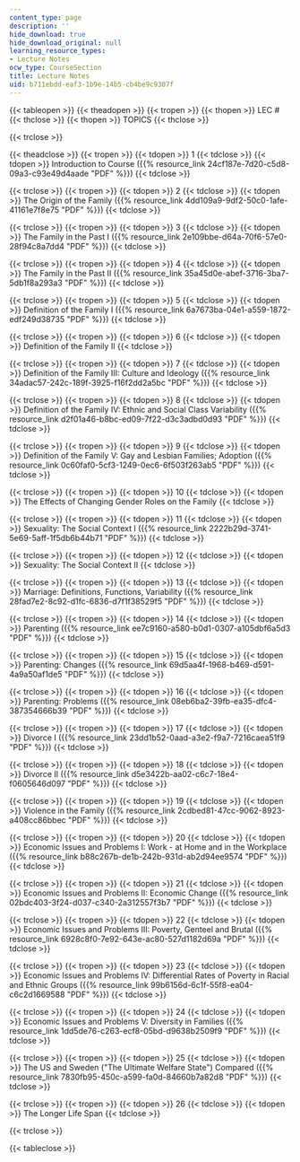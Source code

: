 ```yaml
---
content_type: page
description: ''
hide_download: true
hide_download_original: null
learning_resource_types:
- Lecture Notes
ocw_type: CourseSection
title: Lecture Notes
uid: b711ebdd-eaf3-1b9e-14b5-cb4be9c9307f
---
```


{{< tableopen >}}
{{< theadopen >}}
{{< tropen >}}
{{< thopen >}}
LEC #
{{< thclose >}}
{{< thopen >}}
TOPICS
{{< thclose >}}

{{< trclose >}}

{{< theadclose >}}
{{< tropen >}}
{{< tdopen >}}
1
{{< tdclose >}}
{{< tdopen >}}
Introduction to Course ({{% resource_link 24cf187e-7d20-c5d8-09a3-c93e49d4aade "PDF" %}})
{{< tdclose >}}

{{< trclose >}}
{{< tropen >}}
{{< tdopen >}}
2
{{< tdclose >}}
{{< tdopen >}}
The Origin of the Family ({{% resource_link 4dd109a9-9df2-50c0-1afe-41161e7f8e75 "PDF" %}})
{{< tdclose >}}

{{< trclose >}}
{{< tropen >}}
{{< tdopen >}}
3
{{< tdclose >}}
{{< tdopen >}}
The Family in the Past I ({{% resource_link 2e109bbe-d64a-70f6-57e0-28f94c8a7dd4 "PDF" %}})
{{< tdclose >}}

{{< trclose >}}
{{< tropen >}}
{{< tdopen >}}
4
{{< tdclose >}}
{{< tdopen >}}
The Family in the Past II ({{% resource_link 35a45d0e-abef-3716-3ba7-5db1f8a293a3 "PDF" %}})
{{< tdclose >}}

{{< trclose >}}
{{< tropen >}}
{{< tdopen >}}
5
{{< tdclose >}}
{{< tdopen >}}
Definition of the Family I ({{% resource_link 6a7673ba-04e1-a559-1872-edf249d38735 "PDF" %}})
{{< tdclose >}}

{{< trclose >}}
{{< tropen >}}
{{< tdopen >}}
6
{{< tdclose >}}
{{< tdopen >}}
Definition of the Family II
{{< tdclose >}}

{{< trclose >}}
{{< tropen >}}
{{< tdopen >}}
7
{{< tdclose >}}
{{< tdopen >}}
Definition of the Family III: Culture and Ideology ({{% resource_link 34adac57-242c-189f-3925-f16f2dd2a5bc "PDF" %}})
{{< tdclose >}}

{{< trclose >}}
{{< tropen >}}
{{< tdopen >}}
8
{{< tdclose >}}
{{< tdopen >}}
Definition of the Family IV: Ethnic and Social Class Variability ({{% resource_link d2f01a46-b8bc-ed09-7f22-d3c3adbd0d93 "PDF" %}})
{{< tdclose >}}

{{< trclose >}}
{{< tropen >}}
{{< tdopen >}}
9
{{< tdclose >}}
{{< tdopen >}}
Definition of the Family V: Gay and Lesbian Families; Adoption ({{% resource_link 0c60faf0-5cf3-1249-0ec6-6f503f263ab5 "PDF" %}})
{{< tdclose >}}

{{< trclose >}}
{{< tropen >}}
{{< tdopen >}}
10
{{< tdclose >}}
{{< tdopen >}}
The Effects of Changing Gender Roles on the Family
{{< tdclose >}}

{{< trclose >}}
{{< tropen >}}
{{< tdopen >}}
11
{{< tdclose >}}
{{< tdopen >}}
Sexuality: The Social Context I ({{% resource_link 2222b29d-3741-5e69-5aff-1f5db6b44b71 "PDF" %}})
{{< tdclose >}}

{{< trclose >}}
{{< tropen >}}
{{< tdopen >}}
12
{{< tdclose >}}
{{< tdopen >}}
Sexuality: The Social Context II
{{< tdclose >}}

{{< trclose >}}
{{< tropen >}}
{{< tdopen >}}
13
{{< tdclose >}}
{{< tdopen >}}
Marriage: Definitions, Functions, Variability ({{% resource_link 28fad7e2-8c92-d1fc-6836-d7f1f38529f5 "PDF" %}})
{{< tdclose >}}

{{< trclose >}}
{{< tropen >}}
{{< tdopen >}}
14
{{< tdclose >}}
{{< tdopen >}}
Parenting ({{% resource_link ee7c9160-a580-b0d1-0307-a105dbf6a5d3 "PDF" %}})
{{< tdclose >}}

{{< trclose >}}
{{< tropen >}}
{{< tdopen >}}
15
{{< tdclose >}}
{{< tdopen >}}
Parenting: Changes ({{% resource_link 69d5aa4f-1968-b469-d591-4a9a50af1de5 "PDF" %}})
{{< tdclose >}}

{{< trclose >}}
{{< tropen >}}
{{< tdopen >}}
16
{{< tdclose >}}
{{< tdopen >}}
Parenting: Problems ({{% resource_link 08eb6ba2-39fb-ea35-dfc4-387354666b39 "PDF" %}})
{{< tdclose >}}

{{< trclose >}}
{{< tropen >}}
{{< tdopen >}}
17
{{< tdclose >}}
{{< tdopen >}}
Divorce I ({{% resource_link 23dd1b52-0aad-a3e2-f9a7-7216caea51f9 "PDF" %}})
{{< tdclose >}}

{{< trclose >}}
{{< tropen >}}
{{< tdopen >}}
18
{{< tdclose >}}
{{< tdopen >}}
Divorce II ({{% resource_link d5e3422b-aa02-c6c7-18e4-f0605646d097 "PDF" %}})
{{< tdclose >}}

{{< trclose >}}
{{< tropen >}}
{{< tdopen >}}
19
{{< tdclose >}}
{{< tdopen >}}
Violence in the Family ({{% resource_link 2cdbed81-47cc-9062-8923-a408cc86bbec "PDF" %}})
{{< tdclose >}}

{{< trclose >}}
{{< tropen >}}
{{< tdopen >}}
20
{{< tdclose >}}
{{< tdopen >}}
Economic Issues and Problems I: Work - at Home and in the Workplace ({{% resource_link b88c267b-de1b-242b-931d-ab2d94ee9574 "PDF" %}})
{{< tdclose >}}

{{< trclose >}}
{{< tropen >}}
{{< tdopen >}}
21
{{< tdclose >}}
{{< tdopen >}}
Economic Issues and Problems II: Economic Change ({{% resource_link 02bdc403-3f24-d037-c340-2a312557f3b7 "PDF" %}})
{{< tdclose >}}

{{< trclose >}}
{{< tropen >}}
{{< tdopen >}}
22
{{< tdclose >}}
{{< tdopen >}}
Economic Issues and Problems III: Poverty, Genteel and Brutal ({{% resource_link 6928c8f0-7e92-643e-ac80-527d1182d69a "PDF" %}})
{{< tdclose >}}

{{< trclose >}}
{{< tropen >}}
{{< tdopen >}}
23
{{< tdclose >}}
{{< tdopen >}}
Economic Issues and Problems IV: Differential Rates of Poverty in Racial and Ethnic Groups ({{% resource_link 99b6156d-6c1f-55f8-ea04-c6c2d1669588 "PDF" %}})
{{< tdclose >}}

{{< trclose >}}
{{< tropen >}}
{{< tdopen >}}
24
{{< tdclose >}}
{{< tdopen >}}
Economic Issues and Problems V: Diversity in Families ({{% resource_link 1dd5de76-c263-ecf8-05bd-d9638b2509f9 "PDF" %}})
{{< tdclose >}}

{{< trclose >}}
{{< tropen >}}
{{< tdopen >}}
25
{{< tdclose >}}
{{< tdopen >}}
The US and Sweden ("The Ultimate Welfare State") Compared ({{% resource_link 7830fb95-450c-a599-fa0d-84660b7a82d8 "PDF" %}})
{{< tdclose >}}

{{< trclose >}}
{{< tropen >}}
{{< tdopen >}}
26
{{< tdclose >}}
{{< tdopen >}}
The Longer Life Span
{{< tdclose >}}

{{< trclose >}}

{{< tableclose >}}